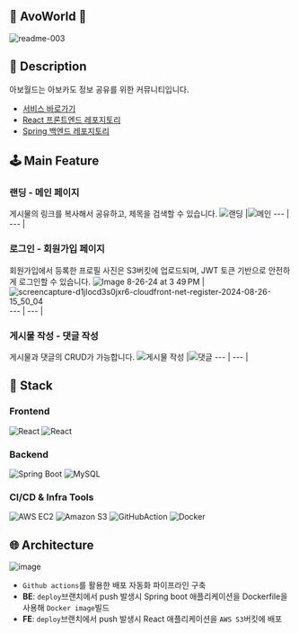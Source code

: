 ## 🥑 AvoWorld 🥑
![readme-003](https://github.com/user-attachments/assets/c2dcfe37-c622-41f0-894f-0714424829e7)

## 📖 Description
아보월드는 아보카도 정보 공유를 위한 커뮤니티입니다.<br />
* [서비스 바로가기](https://d1jlocd3s0jxr6.cloudfront.net)
* [React 프론트엔드 레포지토리](https://github.com/moolmin/avoworld-fe)
* [Spring 백엔드 레포지토리](https://github.com/moolmin/avoworld-be)

## 🕹️ Main Feature
### 랜딩 - 메인 페이지 
게시물의 링크를 복사해서 공유하고, 제목을 검색할 수 있습니다.
 ![랜딩](https://github.com/user-attachments/assets/48a52f16-8b2e-4567-ac14-617b6aede913) |![메인](https://github.com/user-attachments/assets/705ca46f-1abd-4c02-843b-8b9e0cc2bddc)
--- | --- | 


### 로그인 - 회원가입 페이지 
회원가입에서 등록한 프로필 사진은 S3버킷에 업로드되며, JWT 토큰 기반으로 안전하게 로그인할 수 있습니다.
 ![Image 8-26-24 at 3 49 PM](https://github.com/user-attachments/assets/65466ee4-6ff4-4c60-8c85-71beb9df0f79) |![screencapture-d1jlocd3s0jxr6-cloudfront-net-register-2024-08-26-15_50_04](https://github.com/user-attachments/assets/7e349d7f-bad1-4cd7-8be6-deedb3f6f6d5)
--- | --- | 


### 게시물 작성 - 댓글 작성
게시물과 댓글의 CRUD가 가능합니다.
 ![게시물 작성](https://github.com/user-attachments/assets/8df0b6b2-9c3c-4b74-bb43-dc65d6a9c5c3) |![댓글](https://github.com/user-attachments/assets/4446a3c5-88c8-4aba-9687-d1c94268d641)
--- | --- | 




## 🔧 Stack
### Frontend
![React](https://img.shields.io/badge/javascript-F7DF1E?style=for-the-badge&logo=javascript&logoColor=white)
![React](https://img.shields.io/badge/react-61DAFB?style=for-the-badge&logo=react&logoColor=white)

### Backend
![Spring Boot](https://img.shields.io/badge/Spring%20Boot-6DB33F.svg?&style=for-the-badge&logo=Spring%20Boot&logoColor=white)
![MySQL](https://img.shields.io/badge/mysql-4479A1?style=for-the-badge&logo=mysql&logoColor=white)

### CI/CD & Infra Tools
![AWS EC2](https://img.shields.io/badge/Amazon%20EC2-FF9900?style=for-the-badge&logo=Amazon%20EC2&logoColor=white)
![Amazon S3](https://img.shields.io/badge/amazons3-569A31?style=for-the-badge&logo=amazons3&logoColor=white)
![GitHubAction](https://img.shields.io/badge/GitHubAction-2088FF?style=for-the-badge&logo=githubactions&logoColor=white)
![Docker](https://img.shields.io/badge/Docker-2496ED.svg?&style=for-the-badge&logo=Docker&logoColor=white) <br />



## 🌐 Architecture
![image](https://github.com/user-attachments/assets/f92563a5-a420-4bcc-93bb-488ca6985524)
* `Github actions`를 활용한 배포 자동화 파이프라인 구축
* **BE**: `deploy`브랜치에서 push 발생시 Spring boot 애플리케이션을 Dockerfile을 사용해 `Docker image`빌드
* **FE**: `deploy`브랜치에서 push 발생시 React 애플리케이션을 `AWS S3`버킷에 배포



